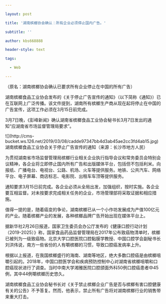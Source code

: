 ---
layout: post
title: '湖南槟榔协会确认：所有企业必须停止国内广告。'
subtitle: ''
author: kbs668888
header-style: text
tags:
  - Web
---
（原名：湖南槟榔协会确认已要求所有企业停止在中国的所有广告）

湖南槟榔食品工业协会发布的《关于停止广告宣传的通知》（以下简称《通知》）已在互联网上广泛传播。该文件提到，湖南所有槟榔生产商从现在起将停止在中国的广告宣传，这项工作必须在3月15日前完成。

3月7日晚，《彭峰新闻》确认湖南省槟榔食品工业协会秘书长3月7日发出的通知“应湖南省市场监督管理局要求”。

![](http://cms-
bucket.ws.126.net/2019/03/08/cadde97347bb4d3ab45ae2cc3fd4ab15.jpg)湖南槟榔食品工业协会关于停止广告宣传的通知（来源：长沙市地方人民）

为贯彻湖南省市场监督管理局槟榔行业相关企业执行指导会议和常务委员会特别会议精神，各企业将立即停止国内所有广告和出版媒体平台，包括但不包括利米。向报纸、广播电台、电视台、公路、机场、火车等提供服务。地铁、公共汽车、网络平台、电子屏幕、商店标志、电影院、出租车车顶等提供服务。

通知要求3月15日前完成。各企业必须从全局出发，加强组织，按时实施。各企业要互相监督。对未按要求完成相关任务的企业，市场管理部将采取证据和相应措施。

值得一提的是，随着癌变的争论，湖南槟榔已从一个小作坊发展成为产值100亿元的产业。随着槟榔产业的发展，各种槟榔品牌广告开始出现在媒体平台上。

据新华社2月26日报道，国家卫生委员会办公厅发布的《健康口腔行动计划（2019-2025）》称，国家食品药品监督管理局在2017年公布致癌物清单时，槟榔已被列为一级致癌物。北京大学口腔医院口腔黏膜学教授、中国口腔学会副秘书长刘洪伟说，南方一些省份的人有嚼槟榔的习惯，导致口腔癌发病率上升。

根据以上报道，在我国槟榔盛行的海南、湖南等地区，绝大多数口腔癌是由槟榔咀嚼引起的。2018年，中国口腔医学会和疾病预防控制中心对湖南省槟榔咀嚼和口腔癌现状进行了调查。当时中南大学湘雅医院口腔颌面外科50例口腔癌患者中45例，其中44例嚼槟榔历史悠久。

湖南槟榔食品工业协会秘书长对《关于禁止槟榔企业广告是否与槟榔有害口腔健康有关的公告》不予答复。然而，他表示，禁止所有广告将对湖南槟榔行业的销售带来重大打击。

